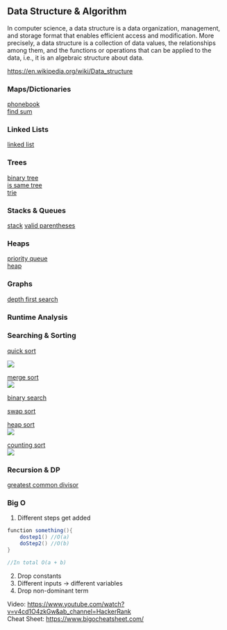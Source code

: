


## Data Structure & Algorithm

In computer science, a data structure is a data organization, management, and storage format that enables efficient access and modification. More precisely, a data structure is a collection of data values, the relationships among them, and the functions or operations that can be applied to the data, i.e., it is an algebraic structure about data. 

https://en.wikipedia.org/wiki/Data_structure

### Maps/Dictionaries
[phonebook](https://github.com/kwdaisuke/Biblio/blob/main/Data%20Structure/phonebook.py) \
[find sum](https://github.com/kwdaisuke/Biblio/blob/main/Data%20Structure/findsum.py)

### Linked Lists
[linked list](https://github.com/kwdaisuke/Biblio/blob/main/Data%20Structure/linked_list.py)

### Trees
[binary tree](https://github.com/kwdaisuke/Biblio/blob/main/Data%20Structure/binary_tree.py) \
[is same tree](https://github.com/kwdaisuke/Biblio/blob/main/Data%20Structure/is_sametree.py) \
[trie]()

### Stacks & Queues
[stack](https://github.com/kwdaisuke/Biblio/blob/main/Data%20Structure/stack.py)
[valid parentheses](https://github.com/kwdaisuke/Biblio/blob/main/Data%20Structure/valid_parentheses.py)

### Heaps
[priority queue](https://github.com/kwdaisuke/Biblio/blob/main/Data%20Structure/priority_queue.py) \
[heap](https://github.com/kwdaisuke/Biblio/blob/main/Data%20Structure/heap.py)

### Graphs
[depth first search](https://github.com/kwdaisuke/Biblio/blob/main/Data%20Structure/depth_first_search.py)

### Runtime Analysis

### Searching & Sorting
[quick sort]()

![](https://upload.wikimedia.org/wikipedia/commons/9/9c/Quicksort-example.gif)

[merge sort](https://github.com/kwdaisuke/Biblio/blob/main/Data%20Structure/merge_sort.py) \
![](https://upload.wikimedia.org/wikipedia/commons/c/cc/Merge-sort-example-300px.gif)

[binary search](https://github.com/kwdaisuke/Biblio/blob/main/Data%20Structure/binary_search.py) 

[swap sort](https://github.com/kwdaisuke/Biblio/blob/main/Data%20Structure/sort_swap.py)

[heap sort]() \
![](https://d18l82el6cdm1i.cloudfront.net/uploads/uv9rgMfetq-heapsort-example.gif)

[counting sort]() \
![](https://d18l82el6cdm1i.cloudfront.net/uploads/hrUDdYC7OH-countingsort.gif)

### Recursion & DP
[greatest common divisor](https://github.com/kwdaisuke/Biblio/blob/main/Data%20Structure/great_common_divisor.py)

### Big O

1. Different steps get added

```java
function something(){
    dostep1() //O(a)
    doStep2() //O(b)
}

//In total O(a + b)
```
2. Drop constants
3. Different inputs -> different variables
4. Drop non-dominant term

Video: https://www.youtube.com/watch?v=v4cd1O4zkGw&ab_channel=HackerRank \
Cheat Sheet: https://www.bigocheatsheet.com/